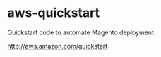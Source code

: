 aws-quickstart
==============

Quickstart code to automate Magento deployment

http://aws.amazon.com/quickstart  
